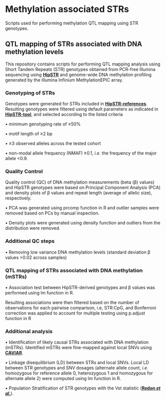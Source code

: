 # Methylation associated STRs
Scripts used for performing methylation QTL mapping using STR genotypes.

## QTL mapping of STRs associated with DNA methylation levels
This repository contains scripts for performing QTL mapping analysis using Short Tandem Repeats (STR) genotypes obtained from PCR-free Illumina sequencing using **[HipSTR](https://github.com/HipSTR-ToolHipSTR)** and genome-wide DNA methylation profiling generated by the Illumina Infinium MethylationEPIC array.

### Genotyping of STRs
Genotypes were generated for STRs included in **[HipSTR-references](https://github.com/HipSTR-Tool/HipSTR-references)**. Resulting genotypes were filtered using default parameters as indicated in **[HipSTR-tool](https://hipstr-tool.github.io/HipSTR/#default-filtering)**, and selected according to the listed criteria

•	minimum genotyping rate of ≥50%

•	motif length of ≥2 bp

•	≥3 observed alleles across the tested cohort

•	non-modal allele frequency (NMAF) ≥0.1, _i.e._ the frequency of the major allele <0.9.

### Quality Control

Quality control (QC) of DNA methylation measurements (beta (β) values) and HipSTR genotypes were based on Principal Component Analysis (PCA) and density plots of β values and repeat length (average of allelic size), respectively. 

•	PCA was generated using prcomp function in R and outlier samples were removed based on PCs by manual inspection. 

•	Density plots were generated using density function and outliers from the distribution were removed.

### Additional QC steps

•	Removing low variance DNA methylation levels (standard deviation β values >0.02 across samples)

### QTL mapping of STRs associated with DNA methylation (mSTRs)

•	Association test between HipSTR-derived genotypes and β values was performed using lm function in R.
 
Resulting associations were then filtered based on the number of observations for each pairwise comparison, i.e, STR:CpG, and Bonferroni correction was applied to account for multiple testing using p.adjust function in R 

### Additional analysis

•	Identification of likely causal STRs associated with DNA methylation (mSTRs). Identified mSTRs were fine-mapped against local SNVs using **[CAVIAR](https://github.com/fhormoz/caviar)**.

•	Linkage disequilibrium (LD) between STRs and local SNVs. Local LD between STR genotypes and SNV dosages (alternate allele count, _i.e._ homozygous for reference allele 0, heterozygous 1 and homozygous for alternate allele 2) were computed using lm function in R. 

•	Population Stratification of STR genotypes with the Vst statistic (**[Redon _et al._](https://www.nature.com/articles/nature05329)**).
